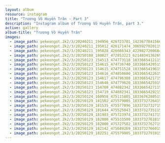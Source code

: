 ```yaml
---
layout: album
resource: instagram
title: "Trương Võ Huyền Trân - Part 3"
description: "Instagram album of Trương Võ Huyền Trân, part 3."
active: gallery
album-title: "Trương Võ Huyền Trân"
images:
  - image_path: pekeongot.2k2/3/20240211_194956_426723701_1423677841566889_363069197281580327_n.jpg
  - image_path: pekeongot.2k2/3/20240211_195012_426171474_306592702011919_6356924914014040508_n.jpg
  - image_path: pekeongot.2k2/3/20240211_195028_426666343_422982720068487_749595552779415599_n.jpg
  - image_path: pekeongot.2k2/3/20250108_180027_472853223_621483413626929_1584852797802756908_n.jpg
  - image_path: pekeongot.2k2/3/20250123_154513_474773118_18336654121159460_366317722448350479_n.jpg
  - image_path: pekeongot.2k2/3/20250123_154615_474736740_18336654205159460_8104456933813987030_n.jpg
  - image_path: pekeongot.2k2/3/20250123_154615_474751528_18336654196159460_8462996659801522742_n.jpg
  - image_path: pekeongot.2k2/3/20250123_154616_474850600_18336654226159460_7391466920277532261_n.jpg
  - image_path: pekeongot.2k2/3/20250123_154617_474796388_18336654217159460_5036388748606502495_n.jpg
  - image_path: pekeongot.2k2/3/20250123_154646_474779620_18336654259159460_7975294247247385104_n.jpg
  - image_path: pekeongot.2k2/3/20250123_154709_474882342_18336654271159460_3331035932722648532_n.jpg
  - image_path: pekeongot.2k2/3/20250123_154719_474882341_18336654292159460_3871308541763299384_n.jpg
  - image_path: pekeongot.2k2/3/20250124_160958_475115805_18336762805159460_6001311413736791147_n.jpg
  - image_path: pekeongot.2k2/3/20250129_181502_475579005_18337327264159460_7765161619117509831_n.jpg
  - image_path: pekeongot.2k2/3/20250129_181535_475577096_18337327327159460_1564014511612597390_n.jpg
  - image_path: pekeongot.2k2/3/20250129_181644_475525043_18337327351159460_1595866409587346267_n.jpg
  - image_path: pekeongot.2k2/3/20250129_181903_475723974_18337327417159460_6107839975026148349_n.jpg
  - image_path: pekeongot.2k2/3/20250129_182000_475533500_18337327618159460_5920924556855237535_n.jpg
  - image_path: pekeongot.2k2/3/20250129_182000_475727582_18337327627159460_1851988028714633651_n.jpg
  - image_path: pekeongot.2k2/3/20250129_182142_475689269_18337327660159460_2171750387959151029_n.jpg
  - image_path: pekeongot.2k2/3/20250129_182251_475579005_18337327918159460_4254038349382071652_n.jpg
---
```

